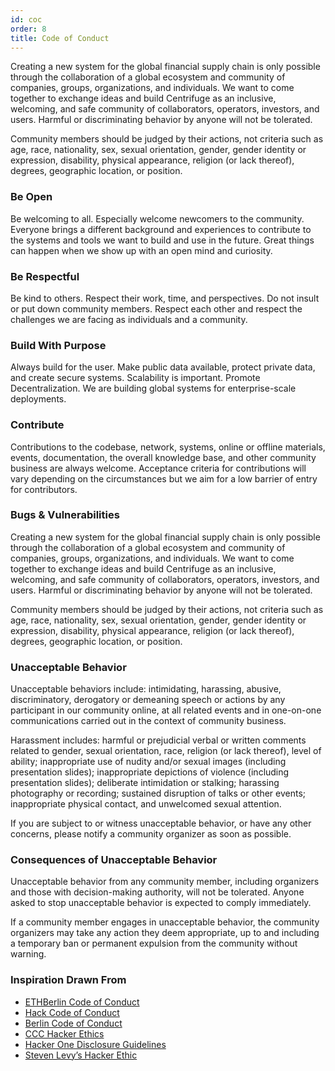 ```yaml
---
id: coc
order: 8
title: Code of Conduct
---
```

Creating a new system for the global financial supply chain is only possible through the collaboration of a global ecosystem and community of companies, groups, organizations, and individuals. 
We want to come together to exchange ideas and build Centrifuge as an inclusive, welcoming, and safe community of collaborators, operators, investors, and users. Harmful or discriminating behavior by anyone will not be tolerated.

Community members should be judged by their actions, not criteria such as age, race, nationality, sex, sexual orientation, gender, gender identity or expression, disability, physical appearance, religion (or lack thereof), degrees, geographic location, or position.

### Be Open

Be welcoming to all. Especially welcome newcomers to the community. Everyone brings a different background and experiences to contribute to the systems and tools we want to build and use in the future. Great things can happen when we show up with an open mind and curiosity.

### Be Respectful

Be kind to others. Respect their work, time, and perspectives. Do not insult or put down community members. Respect each other and respect the challenges we are facing as individuals and a community.

### Build With Purpose

Always build for the user. Make public data available, protect private data, and create secure systems. Scalability is important. Promote Decentralization. We are building global systems for enterprise-scale deployments.


### Contribute

Contributions to the codebase, network, systems, online or offline materials, events, documentation, the overall knowledge base, and other community business are always welcome. Acceptance criteria for contributions will vary depending on the circumstances but we aim for a low barrier of entry for contributors.

### Bugs & Vulnerabilities

Creating a new system for the global financial supply chain is only possible through the collaboration of a global ecosystem and community of companies, groups, organizations, and individuals. 
We want to come together to exchange ideas and build Centrifuge as an inclusive, welcoming, and safe community of collaborators, operators, investors, and users. Harmful or discriminating behavior by anyone will not be tolerated.

Community members should be judged by their actions, not criteria such as age, race, nationality, sex, sexual orientation, gender, gender identity or expression, disability, physical appearance, religion (or lack thereof), degrees, geographic location, or position.

### Unacceptable Behavior

Unacceptable behaviors include: intimidating, harassing, abusive, discriminatory, derogatory or demeaning speech or actions by any participant in our community online, at all related events and in one-on-one communications carried out in the context of community business. 

Harassment includes: harmful or prejudicial verbal or written comments related to gender, sexual orientation, race, religion (or lack thereof), level of ability; inappropriate use of nudity and/or sexual images (including presentation slides); inappropriate depictions of violence (including presentation slides); deliberate intimidation or stalking; harassing photography or recording; sustained disruption of talks or other events; inappropriate physical contact, and unwelcomed sexual attention.

If you are subject to or witness unacceptable behavior, or have any other concerns, please notify a community organizer as soon as possible.

### Consequences of Unacceptable Behavior

Unacceptable behavior from any community member, including organizers and those with decision-making authority, will not be tolerated. Anyone asked to stop unacceptable behavior is expected to comply immediately.

If a community member engages in unacceptable behavior, the community organizers may take any action they deem appropriate, up to and including a temporary ban or permanent expulsion from the community without warning.

### Inspiration Drawn From

- [ETHBerlin Code of Conduct](https://github.com/ethberlin-hackathon/ETHBerlin-KnowledgeBase/blob/master/code-of-conduct.md)
- [Hack Code of Conduct](https://hackcodeofconduct.org/)
- [Berlin Code of Conduct](http://berlincodeofconduct.org/)
- [CCC Hacker Ethics](https://www.ccc.de/en/hackerethics)
- [Hacker One Disclosure Guidelines](https://www.hackerone.com/disclosure-guidelines)
- [Steven Levy’s Hacker Ethic](https://en.wikipedia.org/wiki/Hacker_ethic)


